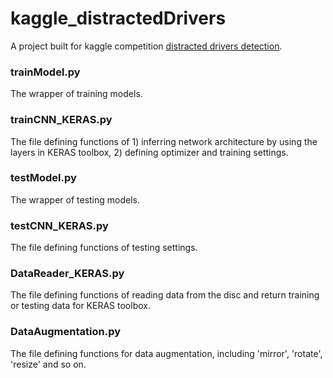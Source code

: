 # kaggle_distractedDrivers
A project built for kaggle competition [distracted drivers detection](https://www.kaggle.com/c/state-farm-distracted-driver-detection).

### trainModel.py
The wrapper of training models.

### trainCNN_KERAS.py
The file defining functions of 1) inferring network architecture by using the layers in KERAS toolbox, 2) defining optimizer and training settings.

### testModel.py
The wrapper of testing models.

### testCNN_KERAS.py
The file defining functions of testing settings.

### DataReader_KERAS.py
The file defining functions of reading data from the disc and return training or testing data for KERAS toolbox.

### DataAugmentation.py
The file defining functions for data augmentation, including 'mirror', 'rotate', 'resize' and so on.
